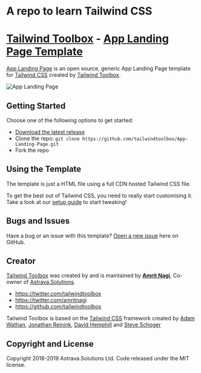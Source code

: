 # A repo to learn Tailwind CSS

# [Tailwind Toolbox](https://www.tailwindtoolbox.com/) - [App Landing Page Template](https://www.tailwindtoolbox.com/templates/app-landing-page)

[App Landing Page](https://www.tailwindtoolbox.com/templates/app-landing-page) is an open source, generic App Landing Page template for [Tailwind CSS](https://tailwindcss.com/) created by [Tailwind Toolbox](https://www.tailwindtoolbox.com/).

![App Landing Page](https://www.tailwindtoolbox.com/templates/app-landing.png)


## Getting Started

Choose one of the following options to get started:
* [Download the latest release](https://github.com/tailwindtoolbox/App-Landing-Page/archive/master.zip)
* Clone the repo: `git clone https://github.com/tailwindtoolbox/App-Landing-Page.git`
* Fork the repo

## Using the Template

The template is just a HTML file using a full CDN hosted Tailwind CSS file.

To get the best out of Tailwind CSS, you need to really start customising it.
Take a look at our [setup guide](https://www.tailwindtoolbox.com/setup) to start tweaking!

## Bugs and Issues

Have a bug or an issue with this template? [Open a new issue](https://github.com/tailwindtoolbox/App-Landing-Page/issues/new) here on GitHub.

## Creator

[Tailwind Toolbox](https://www.tailwindtoolbox.com/) was created by and is maintained by **[Amrit Nagi](https://amritnagi.info/)**, Co-owner of [Astrava.Solutions](https://astrava.solutions).

* https://twitter.com/tailwindtoolbox
* https://twitter.com/amritnagi
* https://github.com/tailwindtoolbox

Tailwind Toolbox is based on the [Tailwind CSS](https://www.tailwindcss.com/) framework created by [Adam Wathan](https://twitter.com/adamwathan), [Jonathan Reinink](https://twitter.com/reinink), [David Hemphill](https://twitter.com/davidhemphill) and [Steve Schoger](https://twitter.com/steveschoger)




## Copyright and License

Copyright 2018-2019 Astrava.Solutions Ltd. Code released under the MIT license.
